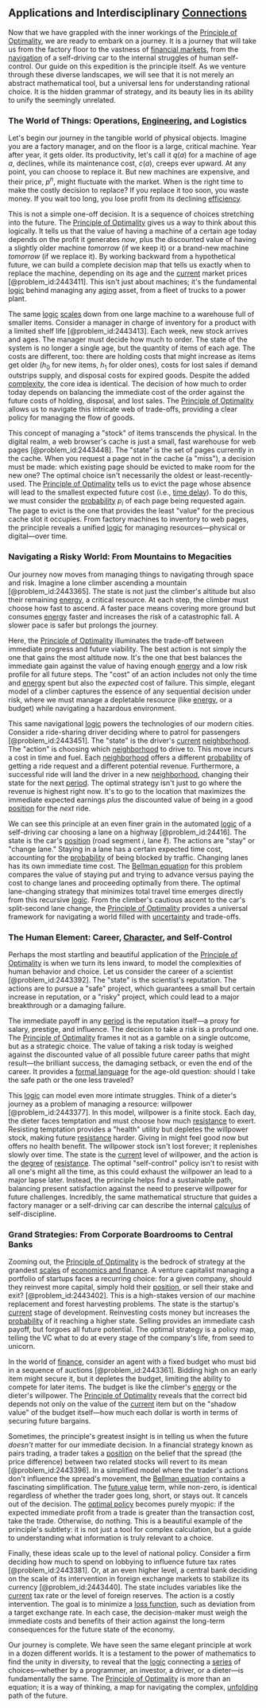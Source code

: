 ## Applications and Interdisciplinary [Connections](@article_id:193345)

Now that we have grappled with the inner workings of the [Principle of Optimality](@article_id:147039), we are ready to embark on a journey. It is a journey that will take us from the factory floor to the vastness of [financial markets](@article_id:142343), from the [navigation](@article_id:168624) of a self-driving car to the internal struggles of human self-control. Our guide on this expedition is the principle itself. As we venture through these diverse landscapes, we will see that it is not merely an abstract mathematical tool, but a universal lens for understanding rational choice. It is the hidden grammar of strategy, and its beauty lies in its ability to unify the seemingly unrelated.

### The World of Things: Operations, [Engineering](@article_id:275179), and Logistics

Let's begin our journey in the tangible world of physical objects. Imagine you are a factory manager, and on the floor is a large, critical machine. Year after year, it gets older. Its productivity, let's call it $q(a)$ for a machine of age $a$, declines, while its maintenance cost, $c(a)$, creeps ever upward. At any point, you can choose to replace it. But new machines are expensive, and their price, $p^n$, might fluctuate with the market. When is the right time to make the costly decision to replace? If you replace it too soon, you waste money. If you wait too long, you lose profit from its declining [efficiency](@article_id:165255).

This is not a simple one-off decision. It is a sequence of choices stretching into the future. The [Principle of Optimality](@article_id:147039) gives us a way to think about this logically. It tells us that the value of having a machine of a certain age today depends on the profit it generates *now*, plus the discounted value of having a slightly older machine *tomorrow* (if we keep it) or a brand-new machine *tomorrow* (if we replace it). By working backward from a hypothetical future, we can build a complete decision map that tells us exactly when to replace the machine, depending on its age and the [current](@article_id:270029) market prices [@problem_id:2443411]. This isn't just about machines; it's the fundamental [logic](@article_id:266330) behind managing any [aging](@article_id:276453) asset, from a fleet of trucks to a power plant.

The same [logic](@article_id:266330) [scales](@article_id:170403) down from one large machine to a warehouse full of smaller items. Consider a manager in charge of inventory for a product with a limited shelf life [@problem_id:2443413]. Each week, new stock arrives and ages. The manager must decide how much to order. The state of the system is no longer a single age, but the quantity of items of each age. The costs are different, too: there are holding costs that might increase as items get older ($h_0$ for new items, $h_1$ for older ones), costs for lost sales if demand outstrips supply, and disposal costs for expired goods. Despite the added [complexity](@article_id:265609), the core idea is identical. The decision of how much to order today depends on balancing the immediate cost of the order against the future costs of holding, disposal, and lost sales. The [Principle of Optimality](@article_id:147039) allows us to navigate this intricate web of trade-offs, providing a clear policy for managing the flow of goods.

This concept of managing a "stock" of items transcends the physical. In the digital realm, a web browser's cache is just a small, fast warehouse for web pages [@problem_id:2443448]. The "state" is the set of pages currently in the cache. When you request a page not in the cache (a "miss"), a decision must be made: which existing page should be evicted to make room for the new one? The optimal choice isn't necessarily the oldest or least-recently-used. The [Principle of Optimality](@article_id:147039) tells us to evict the page whose absence will lead to the smallest expected future cost (i.e., [time delay](@article_id:159742)). To do this, we must consider the [probability](@article_id:263106) $p_i$ of each page being requested again. The page to evict is the one that provides the least "value" for the precious cache slot it occupies. From factory machines to inventory to web pages, the principle reveals a unified [logic](@article_id:266330) for managing resources—physical or digital—over time.

### Navigating a Risky World: From Mountains to Megacities

Our journey now moves from managing things to navigating through space and risk. Imagine a lone climber ascending a mountain [@problem_id:2443365]. The state is not just the climber's altitude but also their remaining [energy](@article_id:149697), a critical resource. At each step, the climber must choose how fast to ascend. A faster pace means covering more ground but consumes [energy](@article_id:149697) faster and increases the risk of a catastrophic fall. A slower pace is safer but prolongs the journey.

Here, the [Principle of Optimality](@article_id:147039) illuminates the trade-off between immediate progress and future viability. The best action is not simply the one that gains the most altitude now. It's the one that best balances the immediate gain against the value of having enough [energy](@article_id:149697) and a low risk profile for all future steps. The "cost" of an action includes not only the time and [energy](@article_id:149697) spent but also the *expected* cost of failure. This simple, elegant model of a climber captures the essence of any sequential decision under risk, where we must manage a depletable resource (like [energy](@article_id:149697), or a budget) while navigating a hazardous environment.

This same navigational [logic](@article_id:266330) powers the technologies of our modern cities. Consider a ride-sharing driver deciding where to patrol for passengers [@problem_id:2443451]. The "state" is the driver's [current](@article_id:270029) [neighborhood](@article_id:143281). The "action" is choosing which [neighborhood](@article_id:143281) to drive to. This move incurs a cost in time and fuel. Each [neighborhood](@article_id:143281) offers a different [probability](@article_id:263106) of getting a ride request and a different potential revenue. Furthermore, a successful ride will land the driver in a new [neighborhood](@article_id:143281), changing their state for the next [period](@article_id:169165). The optimal strategy isn't just to go where the revenue is highest right now. It's to go to the location that maximizes the immediate expected earnings *plus* the discounted value of being in a good [position](@article_id:167295) for the *next* ride.

We can see this principle at an even finer grain in the automated [logic](@article_id:266330) of a self-driving car choosing a lane on a highway [@problem_id:24416]. The state is the car's [position](@article_id:167295) (road segment $i$, lane $\ell$). The actions are "stay" or "change lane." Staying in a lane has a certain expected time cost, accounting for the [probability](@article_id:263106) of being blocked by traffic. Changing lanes has its own immediate time cost. The [Bellman equation](@article_id:138150) for this problem compares the value of staying put and trying to advance versus paying the cost to change lanes and proceeding optimally from there. The optimal lane-changing strategy that minimizes total travel time emerges directly from this recursive [logic](@article_id:266330). From the climber's cautious ascent to the car's split-second lane change, the [Principle of Optimality](@article_id:147039) provides a universal framework for navigating a world filled with [uncertainty](@article_id:275351) and trade-offs.

### The Human Element: Career, [Character](@article_id:264898), and Self-Control

Perhaps the most startling and beautiful application of the [Principle of Optimality](@article_id:147039) is when we turn its lens inward, to model the complexities of human behavior and choice. Let us consider the career of a scientist [@problem_id:2443392]. The "state" is the scientist's reputation. The actions are to pursue a "safe" project, which guarantees a small but certain increase in reputation, or a "risky" project, which could lead to a major breakthrough or a damaging failure.

The immediate payoff in any [period](@article_id:169165) is the reputation itself—a proxy for salary, prestige, and influence. The decision to take a risk is a profound one. The [Principle of Optimality](@article_id:147039) frames it not as a gamble on a single outcome, but as a strategic choice. The value of taking a risk today is weighed against the discounted value of all possible future career paths that might result—the brilliant success, the damaging setback, or even the end of the career. It provides a [formal language](@article_id:153144) for the age-old question: should I take the safe path or the one less traveled?

This [logic](@article_id:266330) can model even more intimate struggles. Think of a dieter's journey as a problem of managing a resource: willpower [@problem_id:2443377]. In this model, willpower is a finite stock. Each day, the dieter faces temptation and must choose how much [resistance](@article_id:163330) to exert. Resisting temptation provides a "health" utility but depletes the willpower stock, making future [resistance](@article_id:163330) harder. Giving in might feel good now but offers no health benefit. The willpower stock isn't lost forever; it replenishes slowly over time. The state is the [current](@article_id:270029) level of willpower, and the action is the [degree](@article_id:269934) of [resistance](@article_id:163330). The optimal "self-control" policy isn't to resist with all one's might all the time, as this could exhaust the willpower an lead to a major lapse later. Instead, the principle helps find a sustainable path, balancing present satisfaction against the need to preserve willpower for future challenges. Incredibly, the same mathematical structure that guides a factory manager or a self-driving car can describe the internal [calculus](@article_id:145546) of self-discipline.

### Grand Strategies: From Corporate Boardrooms to Central Banks

Zooming out, the [Principle of Optimality](@article_id:147039) is the bedrock of strategy at the grandest [scales](@article_id:170403) of [economics and finance](@article_id:139616). A venture capitalist managing a portfolio of startups faces a recurring choice: for a given company, should they reinvest more capital, simply hold their [position](@article_id:167295), or sell their stake and exit? [@problem_id:2443402]. This is a high-stakes version of our machine replacement and forest harvesting problems. The state is the startup's [current](@article_id:270029) stage of development. Reinvesting costs money but increases the [probability](@article_id:263106) of it reaching a higher state. Selling provides an immediate cash payoff, but forgoes all future potential. The optimal strategy is a policy map, telling the VC what to do at every stage of the company's life, from seed to unicorn.

In the world of [finance](@article_id:144433), consider an agent with a fixed budget who must bid in a sequence of auctions [@problem_id:2443361]. Bidding high on an early item might secure it, but it depletes the budget, limiting the ability to compete for later items. The budget is like the climber's [energy](@article_id:149697) or the dieter's willpower. The [Principle of Optimality](@article_id:147039) reveals that the correct bid depends not only on the value of the [current](@article_id:270029) item but on the "shadow value" of the budget itself—how much each dollar is worth in terms of securing future bargains.

Sometimes, the principle's greatest insight is in telling us when the future *doesn't* matter for our immediate decision. In a financial strategy known as pairs trading, a trader takes a [position](@article_id:167295) on the belief that the spread (the price difference) between two related stocks will revert to its mean [@problem_id:2443396]. In a simplified model where the trader's actions don't influence the spread's movement, the [Bellman equation](@article_id:138150) contains a fascinating simplification. The [future value](@article_id:140524) term, while non-zero, is identical regardless of whether the trader goes long, short, or stays out. It cancels out of the decision. The [optimal policy](@article_id:138001) becomes purely myopic: if the expected immediate profit from a trade is greater than the transaction cost, take the trade. Otherwise, do nothing. This is a beautiful example of the principle's subtlety: it is not just a tool for complex calculation, but a guide to understanding what information is truly relevant to a choice.

Finally, these ideas scale up to the level of national policy. Consider a firm deciding how much to spend on lobbying to influence future tax rates [@problem_id:2443381]. Or, at an even higher level, a central bank deciding on the scale of its intervention in foreign exchange markets to stabilize its currency [@problem_id:2443440]. The state includes variables like the [current](@article_id:270029) tax rate or the level of foreign reserves. The action is a costly intervention. The goal is to minimize a [loss function](@article_id:136290), such as deviation from a target exchange rate. In each case, the decision-maker must weigh the immediate costs and benefits of their action against the long-term consequences for the future state of the economy.

Our journey is complete. We have seen the same elegant principle at work in a dozen different worlds. It is a testament to the power of mathematics to find the unity in diversity, to reveal that the [logic](@article_id:266330) connecting a [series](@article_id:260342) of choices—whether by a programmer, an investor, a driver, or a dieter—is fundamentally the same. The [Principle of Optimality](@article_id:147039) is more than an equation; it is a way of thinking, a map for navigating the complex, [unfolding](@article_id:197475) path of the future.